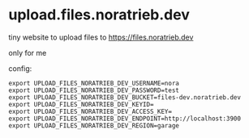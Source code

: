 # upload.files.noratrieb.dev

tiny website to upload files to <https://files.noratrieb.dev>

only for me

config:

```
export UPLOAD_FILES_NORATRIEB_DEV_USERNAME=nora
export UPLOAD_FILES_NORATRIEB_DEV_PASSWORD=test
export UPLOAD_FILES_NORATRIEB_DEV_BUCKET=files-dev.noratrieb.dev
export UPLOAD_FILES_NORATRIEB_DEV_KEYID=
export UPLOAD_FILES_NORATRIEB_DEV_ACCESS_KEY=
export UPLOAD_FILES_NORATRIEB_DEV_ENDPOINT=http://localhost:3900
export UPLOAD_FILES_NORATRIEB_DEV_REGION=garage
```
